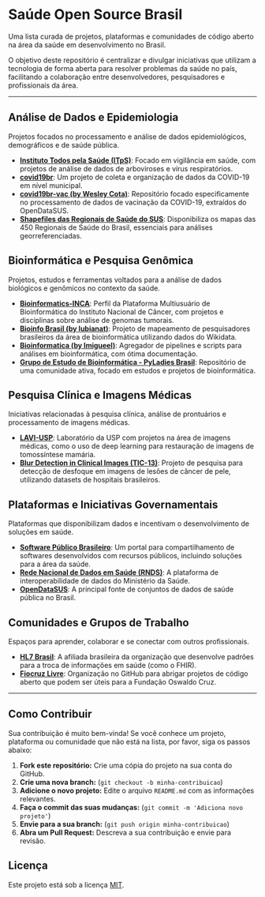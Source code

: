 # Saúde Open Source Brasil

Uma lista curada de projetos, plataformas e comunidades de código aberto na área da saúde em desenvolvimento no Brasil.

O objetivo deste repositório é centralizar e divulgar iniciativas que utilizam a tecnologia de forma aberta para resolver problemas da saúde no país, facilitando a colaboração entre desenvolvedores, pesquisadores e profissionais da área.

---

## Análise de Dados e Epidemiologia

Projetos focados no processamento e análise de dados epidemiológicos, demográficos e de saúde pública.

* **[Instituto Todos pela Saúde (ITpS)](https://github.com/InstitutoTodosPelaSaude)**: Focado em vigilância em saúde, com projetos de análise de dados de arboviroses e vírus respiratórios.
* **[covid19br](https://github.com/wcota/covid19br)**: Um projeto de coleta e organização de dados da COVID-19 em nível municipal.
* **[covid19br-vac (by Wesley Cota)](https://github.com/wcota/covid19br-vac)**: Repositório focado especificamente no processamento de dados de vacinação da COVID-19, extraídos do OpenDataSUS.
* **[Shapefiles das Regionais de Saúde do SUS](https://github.com/lansaviniec/shapefile_das_regionais_de_saude_sus)**: Disponibiliza os mapas das 450 Regionais de Saúde do Brasil, essenciais para análises georreferenciadas.

## Bioinformática e Pesquisa Genômica

Projetos, estudos e ferramentas voltados para a análise de dados biológicos e genômicos no contexto da saúde.

* **[Bioinformatics-INCA](https://github.com/bioinformatics-inca)**: Perfil da Plataforma Multiusuário de Bioinformática do Instituto Nacional de Câncer, com projetos e disciplinas sobre análise de genomas tumorais.
* **[Bioinfo Brasil (by lubianat)](https://github.com/lubianat/bioinfo_brasil)**: Projeto de mapeamento de pesquisadores brasileiros da área de bioinformática utilizando dados do Wikidata.
* **[Bioinformatica (by lmigueel)](https://github.com/lmigueel/Bioinformatica)**: Agregador de pipelines e scripts para análises em bioinformática, com ótima documentação.
* **[Grupo de Estudo de Bioinformática - PyLadies Brasil](https://github.com/pyladies-brazil/grupo-estudo-bioinformatica)**: Repositório de uma comunidade ativa, focado em estudos e projetos de bioinformática.

## Pesquisa Clínica e Imagens Médicas

Iniciativas relacionadas à pesquisa clínica, análise de prontuários e processamento de imagens médicas.

* **[LAVI-USP](https://github.com/LAVI-USP)**: Laboratório da USP com projetos na área de imagens médicas, como o uso de deep learning para restauração de imagens de tomossíntese mamária.
* **[Blur Detection in Clinical Images (TIC-13)](https://github.com/TIC-13/blur_detection)**: Projeto de pesquisa para detecção de desfoque em imagens de lesões de câncer de pele, utilizando datasets de hospitais brasileiros.

## Plataformas e Iniciativas Governamentais

Plataformas que disponibilizam dados e incentivam o desenvolvimento de soluções em saúde.

* **[Software Público Brasileiro](https://softwarepublico.gov.br/)**: Um portal para compartilhamento de softwares desenvolvidos com recursos públicos, incluindo soluções para a área da saúde.
* **[Rede Nacional de Dados em Saúde (RNDS)](https://www.gov.br/saude/pt-br/assuntos/rnds)**: A plataforma de interoperabilidade de dados do Ministério da Saúde.
* **[OpenDataSUS](https://opendatasus.saude.gov.br/)**: A principal fonte de conjuntos de dados de saúde pública no Brasil.

## Comunidades e Grupos de Trabalho

Espaços para aprender, colaborar e se conectar com outros profissionais.

* **[HL7 Brasil](https://hl7.org.br/)**: A afiliada brasileira da organização que desenvolve padrões para a troca de informações em saúde (como o FHIR).
* **[Fiocruz Livre](https://github.com/FiocruzLivre)**: Organização no GitHub para abrigar projetos de código aberto que podem ser úteis para a Fundação Oswaldo Cruz.

---

## Como Contribuir

Sua contribuição é muito bem-vinda! Se você conhece um projeto, plataforma ou comunidade que não está na lista, por favor, siga os passos abaixo:

1.  **Fork este repositório:** Crie uma cópia do projeto na sua conta do GitHub.
2.  **Crie uma nova branch:** (`git checkout -b minha-contribuicao`)
3.  **Adicione o novo projeto:** Edite o arquivo `README.md` com as informações relevantes.
4.  **Faça o commit das suas mudanças:** (`git commit -m 'Adiciona novo projeto'`)
5.  **Envie para a sua branch:** (`git push origin minha-contribuicao`)
6.  **Abra um Pull Request:** Descreva a sua contribuição e envie para revisão.

## Licença

Este projeto está sob a licença [MIT](LICENSE).
